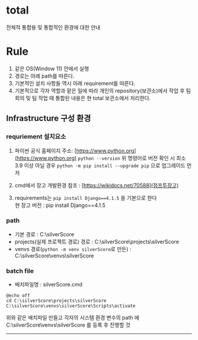 # total
전체적 통합용 및 통합적인 환경에 대한 안내


# Rule
1. 같은 OS(Window 11) 안에서 실행
2. 경로는 아래 path를 따른다.
3. 기본적인 설치 사항들 역시 아래 requirement를 따른다. 
4. 기본적으로 각자 역할과 맡은 일에 따라 개인의 repository(보관소)에서 작업 후 팀 회의 및 팀 작업 때 통합된 내용은 현 total 보관소에서 처리한다.

## Infrastructure 구성 환경

### requriement 설치요소
1. 파이썬 공식 홈페이지 주소: [https://www.python.org](https://www.python.org) 
```python --version``` 
위 명령어로 버전 확인 시 최소 3.9 이상 아닐 경우
```python -m pip install --upgrade pip``` 으로 업그레이드 먼저

2. cmd에서 장고 개발환경 참조 : [https://wikidocs.net/70588](점프투장고)

3. requirements는 ```pip install Django==4.1.5``` 을 기본으로 한다<br>
현 장고 버전 : pip install Django==4.1.5

### path
- 기본 경로 : C:\silverScore
- projects(실제 프로젝트 경로) 경로 : C:\silverScore\projects\silverScore
- venvs 경로(`python -m venv silverScore`로 만든) : C:\silverScore\venvs\silverScore

### batch file
- 배치파일명 : silverScore.cmd

```
@echo off
cd C:\silverScore\projects\silverScore
C:\silverScore\venvs\silverScore\Scripts\activate

```

위와 같은 배치파일 만들고 각자의 시스템 환경 변수의 path 에 C:\silverScore\venvs\silverScore 를 등록 후 진행할 것

---



